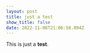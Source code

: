 ```yaml
---
layout: post
title: just a test
show_title: false
date: 2022-11-06T21:06:58.094Z
---
```

This is just a **test**.